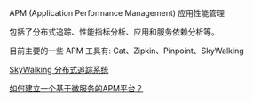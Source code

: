 APM (Application Performance Management) 应用性能管理

包括了分布式追踪、性能指标分析、应用和服务依赖分析等。

目前主要的一些 APM 工具有: Cat、Zipkin、Pinpoint、SkyWalking

[SkyWalking 分布式追踪系统](https://www.jianshu.com/p/2fd56627a3cf)

[如何建立一个基于微服务的APM平台？](https://zhuanlan.zhihu.com/p/33557441)

